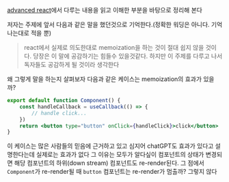 [advanced react](https://www.advanced-react.com/)에서 다루는 내용을 읽고 이해한 부분을 바탕으로 정리해 본다

저자는 주제에 앞서 다음과 같은 말을 했던것으로 기억한다.(정확한 워딩은 아니다. 기억나는대로 적을 뿐)

> react에서 실제로 의도한대로 memoization을 하는 것이 절대 쉽지 않을 것이다. 당장은 이 말에 공감하기는 힘들수 있을것같다. 하지만 이 주제를 다루고 나서 독자들도 공감하게 될 것이라 생각한다

왜 그렇게 말을 하는지 살펴보자
다음과 같은 케이스는 memoization의 효과가 있을까?

```jsx
export default function Component() {
	const handleCallback = useCallback(() => {
		// handle click...
	})
	return <button type="button" onClick={handleClick}>click</button>
}
```

이 케이스는 많은 사람들의 믿음에 근거하고 있고 심지어 chatGPT도 효과가 있다고 설명한다는데 실제로는 효과가 없다
그 이유는 모두가 알다싶이 컴포넌트의 상태가 변경되면 해당 컴포넌트의 하위(down stream) 컴포넌트도 re-render된다. 그 점에서 `Component`가 re-render될 때 `button` 컴포넌트는 re-render가 멈출까? 그렇지 않다
